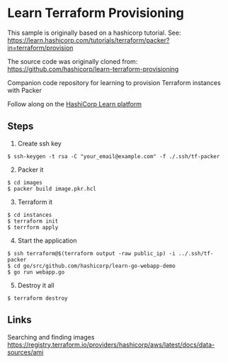 # Learn Terraform Provisioning

This sample is originally based on a hashicorp tutorial. See: 
https://learn.hashicorp.com/tutorials/terraform/packer?in=terraform/provision

The source code was originally cloned from: https://github.com/hashicorp/learn-terraform-provisioning

Companion code repository for learning to provision Terraform instances with Packer

Follow along on the [HashiCorp Learn platform](https://learn.hashicorp.com/tutorials/terraform/packer?in=terraform/provision)


## Steps

1. Create ssh key
```shell
$ ssh-keygen -t rsa -C "your_email@example.com" -f ./.ssh/tf-packer
```   
2. Packer it
```shell
$ cd images
$ packer build image.pkr.hcl
```
3. Terraform it
```shell
$ cd instances
$ terraform init
$ terrform apply
```
4. Start the application
```shell
$ ssh terraform@$(terraform output -raw public_ip) -i ../.ssh/tf-packer
$ cd go/src/github.com/hashicorp/learn-go-webapp-demo
$ go run webapp.go
```
5. Destroy it all
```shell
$ terraform destroy
```

## Links

Searching and finding images
https://registry.terraform.io/providers/hashicorp/aws/latest/docs/data-sources/ami